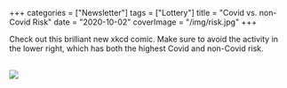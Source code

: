 +++
categories = ["Newsletter"]
tags = ["Lottery"]
title = "Covid vs. non-Covid Risk"
date = "2020-10-02"
coverImage = "/img/risk.jpg"
+++

Check out this brilliant new xkcd comic. Make sure to avoid the activity in the lower right, which has both the highest Covid and non-Covid risk.

<!--more-->

<br>

<img src="https://imgs.xkcd.com/comics/covid_risk_chart.png">
